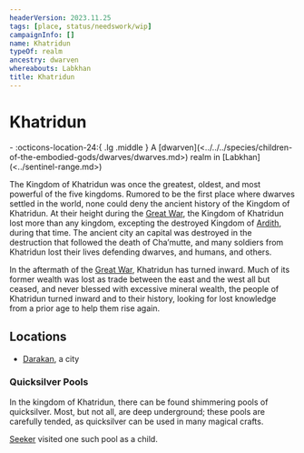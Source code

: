 ```yaml
---
headerVersion: 2023.11.25
tags: [place, status/needswork/wip]
campaignInfo: []
name: Khatridun
typeOf: realm
ancestry: dwarven
whereabouts: Labkhan
title: Khatridun
---
```

# Khatridun
<div class="grid cards ext-narrow-margin ext-one-column" markdown>
-    :octicons-location-24:{ .lg .middle } A [dwarven](<../../../species/children-of-the-embodied-gods/dwarves/dwarves.md>) realm in [Labkhan](<../sentinel-range.md>)  
</div>


The Kingdom of Khatridun was once the greatest, oldest, and most powerful of the five kingdoms. Rumored to be the first place where dwarves settled in the world, none could deny the ancient history of the Kingdom of Khatridun. At their height during the [Great War](<../../../events/1500s/great-war.md>), the Kingdom of Khatridun lost more than any kingdom, excepting the destroyed Kingdom of [Ardith](<./ardith.md>), during that time. The ancient city an capital was destroyed in the destruction that followed the death of Cha’mutte, and many soldiers from Khatridun lost their lives defending dwarves, and humans, and others.  

In the aftermath of the [Great War](<../../../events/1500s/great-war.md>), Khatridun has turned inward. Much of its former wealth was lost as trade between the east and the west all but ceased, and never blessed with excessive mineral wealth, the people of Khatridun turned inward and to their history, looking for lost knowledge from a prior age to help them rise again.
## Locations

* [Darakan](<./darakan.md>), a city

### Quicksilver Pools

In the kingdom of Khatridun, there can be found shimmering pools of quicksilver. Most, but not all, are deep underground; these pools are carefully tended, as quicksilver can be used in many magical crafts. 

[Seeker](<../../../people/pcs/dunmar-fellowship/seeker.md>) visited one such pool as a child.